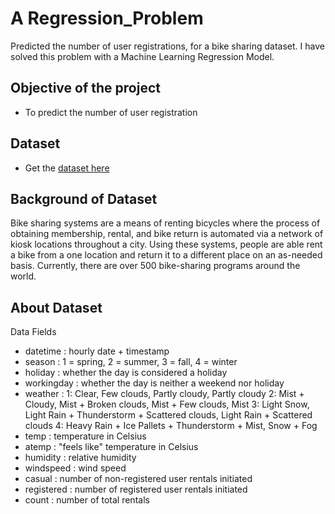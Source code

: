 # A Regression_Problem
Predicted the number of user registrations, for a bike sharing dataset. I have solved this problem with a Machine Learning Regression Model.

## Objective of the project
- To predict the number of user registration

## Dataset
- Get the [dataset here](https://www.kaggle.com/competitions/bike-sharing-demand)

## Background of Dataset
Bike sharing systems are a means of renting bicycles where the process of obtaining membership, rental, and bike return is automated via a network of kiosk locations throughout a city. Using these systems, people are able rent a bike from a one location and return it to a different place on an as-needed basis. Currently, there are over 500 bike-sharing programs around the world.

## About Dataset
Data Fields
- datetime : hourly date + timestamp  
- season :  1 = spring, 2 = summer, 3 = fall, 4 = winter 
- holiday : whether the day is considered a holiday
- workingday : whether the day is neither a weekend nor holiday
- weather : 1: Clear, Few clouds, Partly cloudy, Partly cloudy
2: Mist + Cloudy, Mist + Broken clouds, Mist + Few clouds, Mist
3: Light Snow, Light Rain + Thunderstorm + Scattered clouds, Light Rain + Scattered clouds
4: Heavy Rain + Ice Pallets + Thunderstorm + Mist, Snow + Fog 
- temp : temperature in Celsius
- atemp : "feels like" temperature in Celsius
- humidity : relative humidity
- windspeed : wind speed
- casual : number of non-registered user rentals initiated
- registered : number of registered user rentals initiated
- count : number of total rentals
